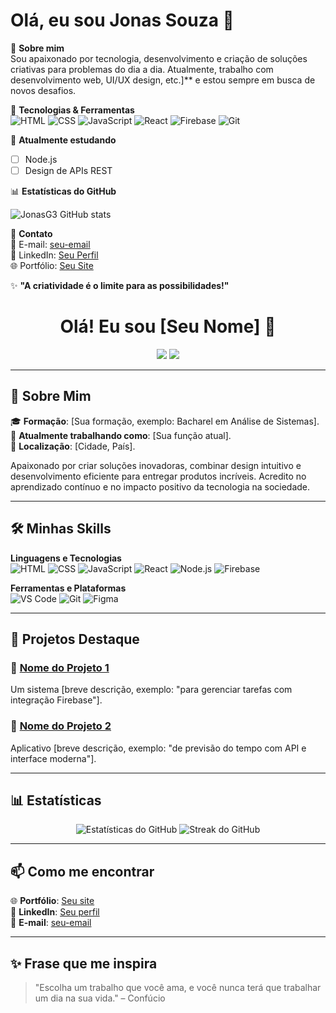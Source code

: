 # Olá, eu sou Jonas Souza 👋

🌟 **Sobre mim**  
Sou apaixonado por tecnologia, desenvolvimento e criação de soluções criativas para problemas do dia a dia. Atualmente, trabalho com desenvolvimento web, UI/UX design, etc.]** e estou sempre em busca de novos desafios.

🔧 **Tecnologias & Ferramentas**  
![HTML](https://img.shields.io/badge/-HTML-E34F26?style=flat-square&logo=html5&logoColor=white)
![CSS](https://img.shields.io/badge/-CSS-1572B6?style=flat-square&logo=css3&logoColor=white)
![JavaScript](https://img.shields.io/badge/-JavaScript-F7DF1E?style=flat-square&logo=javascript&logoColor=black)
![React](https://img.shields.io/badge/-React-61DAFB?style=flat-square&logo=react&logoColor=black)
![Firebase](https://img.shields.io/badge/-Firebase-FFCA28?style=flat-square&logo=firebase&logoColor=black)
![Git](https://img.shields.io/badge/-Git-F05032?style=flat-square&logo=git&logoColor=white)

🎯 **Atualmente estudando**  
- [ ] Node.js  
- [ ] Design de APIs REST 

📊 **Estatísticas do GitHub**  

![JonasG3 GitHub stats](https://github-readme-stats.vercel.app/api?username=JonasG3&show_icons=true&theme=radical)

💌 **Contato**  
📧 E-mail: [seu-email](jonas_oficina_@hotmail.com)  
💼 LinkedIn: [Seu Perfil](https://linkedin.com/in/seu-perfil)  
🌐 Portfólio: [Seu Site](https://seusite.com)  

✨ **"A criatividade é o limite para as possibilidades!"**

<h1 align="center">Olá! Eu sou [Seu Nome] 👋</h1>
<p align="center">
  <img src="https://img.shields.io/badge/Desenvolvedor-Web-%233776AB?style=for-the-badge&logo=javascript&logoColor=white">
  <img src="https://img.shields.io/badge/Designer-UI%2FUX-%23E34F26?style=for-the-badge&logo=figma&logoColor=white">
</p>

---

## 🌟 Sobre Mim  
🎓 **Formação**: [Sua formação, exemplo: Bacharel em Análise de Sistemas].  
💼 **Atualmente trabalhando como**: [Sua função atual].  
📍 **Localização**: [Cidade, País].  

Apaixonado por criar soluções inovadoras, combinar design intuitivo e desenvolvimento eficiente para entregar produtos incríveis. Acredito no aprendizado contínuo e no impacto positivo da tecnologia na sociedade.  

---

## 🛠️ Minhas Skills  

**Linguagens e Tecnologias**  
![HTML](https://img.shields.io/badge/HTML5-%23E34F26?style=for-the-badge&logo=html5&logoColor=white)
![CSS](https://img.shields.io/badge/CSS3-%231572B6?style=for-the-badge&logo=css3&logoColor=white)
![JavaScript](https://img.shields.io/badge/JavaScript-%23F7DF1E?style=for-the-badge&logo=javascript&logoColor=black)
![React](https://img.shields.io/badge/React-%2361DAFB?style=for-the-badge&logo=react&logoColor=black)
![Node.js](https://img.shields.io/badge/Node.js-%23339933?style=for-the-badge&logo=node.js&logoColor=white)
![Firebase](https://img.shields.io/badge/Firebase-%23FFCA28?style=for-the-badge&logo=firebase&logoColor=black)

**Ferramentas e Plataformas**  
![VS Code](https://img.shields.io/badge/Visual%20Studio%20Code-%23007ACC?style=for-the-badge&logo=visual-studio-code&logoColor=white)
![Git](https://img.shields.io/badge/Git-%23F05032?style=for-the-badge&logo=git&logoColor=white)
![Figma](https://img.shields.io/badge/Figma-%23F24E1E?style=for-the-badge&logo=figma&logoColor=white)

---

## 💼 Projetos Destaque  
### 📌 [Nome do Projeto 1](https://github.com/seu-usuario/projeto-1)
Um sistema [breve descrição, exemplo: "para gerenciar tarefas com integração Firebase"].  

### 📌 [Nome do Projeto 2](https://github.com/seu-usuario/projeto-2)
Aplicativo [breve descrição, exemplo: "de previsão do tempo com API e interface moderna"].  

---

## 📊 Estatísticas  

<div align="center">
  <img src="https://github-readme-stats.vercel.app/api?username=seu-usuario&show_icons=true&theme=radical" alt="Estatísticas do GitHub">
  <img src="https://github-readme-streak-stats.herokuapp.com/?user=seu-usuario&theme=radical" alt="Streak do GitHub">
</div>

---

## 📫 Como me encontrar  

🌐 **Portfólio**: [Seu site](https://seu-site.com)  
💼 **LinkedIn**: [Seu perfil](https://linkedin.com/in/seu-perfil)  
📧 **E-mail**: [seu-email](mailto:seu-email@example.com)

---

## ✨ Frase que me inspira  
> "Escolha um trabalho que você ama, e você nunca terá que trabalhar um dia na sua vida." – Confúcio  

